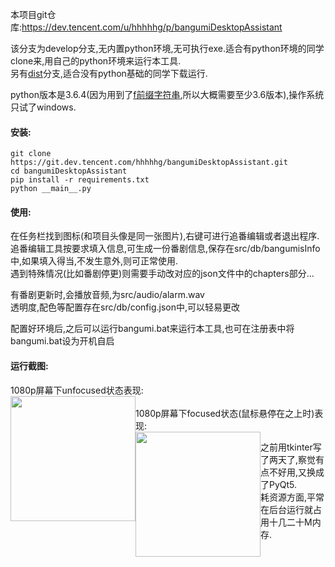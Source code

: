 本项目git仓库:https://dev.tencent.com/u/hhhhhg/p/bangumiDesktopAssistant  

该分支为develop分支,无内置python环境,无可执行exe.适合有python环境的同学clone来,用自己的python环境来运行本工具.  
另有<a href="https://dev.tencent.com/u/hhhhhg/p/bangumiDesktopAssistant/git/tree/dist" target="_blank">dist</a>分支,适合没有python基础的同学下载运行.

python版本是3.6.4(因为用到了[f前缀字符串](https://docs.python.org/3/whatsnew/3.6.html#pep-498-formatted-string-literals),所以大概需要至少3.6版本),操作系统只试了windows.  

#### 安装:
```
git clone https://git.dev.tencent.com/hhhhhg/bangumiDesktopAssistant.git
cd bangumiDesktopAssistant
pip install -r requirements.txt
python __main__.py
```

#### 使用:
在任务栏找到图标(和项目头像是同一张图片),右键可进行追番编辑或者退出程序.  
追番编辑工具按要求填入信息,可生成一份番剧信息,保存在src/db/bangumisInfo中,如果填入得当,不发生意外,则可正常使用.  
遇到特殊情况(比如番剧停更)则需要手动改对应的json文件中的chapters部分...  

有番剧更新时,会播放音频,为src/audio/alarm.wav  
透明度,配色等配置存在src/db/config.json中,可以轻易更改

配置好环境后,之后可以运行bangumi.bat来运行本工具,也可在注册表中将bangumi.bat设为开机自启  

#### 运行截图:  
1080p屏幕下unfocused状态表现:  
<a href="http://hhhhhg.coding.me/bangumiDesktopAssistant/src/img/readmeImg/1080pUnfocused.png" target="_blank">
<img src="http://hhhhhg.coding.me/bangumiDesktopAssistant/src/img/readmeImg/1080pUnfocused.png" width="200px" style="float:left"/>
</a>  
1080p屏幕下focused状态(鼠标悬停在之上时)表现:  
<a href="http://hhhhhg.coding.me/bangumiDesktopAssistant/src/img/readmeImg/1080pFocused.png" target="_blank">
<img src="http://hhhhhg.coding.me/bangumiDesktopAssistant/src/img/readmeImg/1080pFocused.png" width="200px" style="float:left"/>
</a>  
<!--4k屏幕下unfocused状态表现:-->
<!--![4kUnfocused.png](http://hhhhhg.coding.me/bangumiDesktopAssistant/src/img/readmeImg/4kUnfocused.png)  -->
<!--4k屏幕下focused状态(鼠标悬停在之上)表现:-->
<!--![4kFocused.png](http://hhhhhg.coding.me/bangumiDesktopAssistant/src/img/readmeImg/4kFocused.png)  -->
之前用tkinter写了两天了,察觉有点不好用,又换成了PyQt5.  
耗资源方面,平常在后台运行就占用十几二十M内存.    